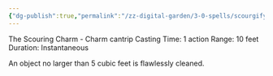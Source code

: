 ```yaml
---
{"dg-publish":true,"permalink":"/zz-digital-garden/3-0-spells/scourgify/"}
---
```


The Scouring Charm - Charm cantrip 
Casting Time: 1 action 
Range: 10 feet 
Duration: Instantaneous 

An object no larger than 5 cubic feet is flawlessly cleaned.